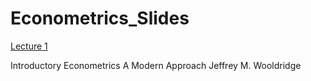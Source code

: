 # Econometrics_Slides



[Lecture 1](https://andrahiriscau.github.io/EEconometrics_Slides/Chapter_1/Econometrics.html#1)


Introductory Econometrics A Modern Approach Jeffrey M. Wooldridge
